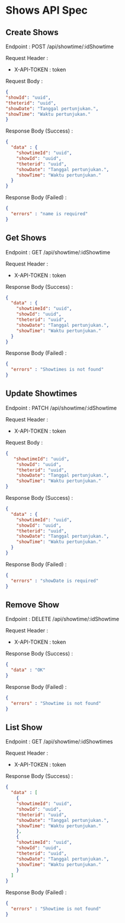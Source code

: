 # Shows API Spec

## Create Shows

Endpoint : POST /api/showtime/:idShowtime

Request Header :
- X-API-TOKEN : token

Request Body :

```json
{
"showId": "uuid",
"theterid": "uuid",
"showDate": "Tanggal pertunjukan.",
"showTime": "Waktu pertunjukan."
}
```

Response Body (Success) : 

```json
{
  "data" : {
    "showtimeId": "uuid",
    "showId": "uuid",
    "theterid": "uuid",
    "showDate": "Tanggal pertunjukan.",
    "showTime": "Waktu pertunjukan."
  }
}
```

Response Body (Failed) : 

```json
{
  "errors" : "name is required"
}
```

## Get Shows

Endpoint : GET /api/showtime/:idShowtime

Request Header :
- X-API-TOKEN : token

Response Body (Success) :

```json
{
  "data" : {
    "showtimeId": "uuid",
    "showId": "uuid",
    "theterid": "uuid",
    "showDate": "Tanggal pertunjukan.",
    "showTime": "Waktu pertunjukan."
  }
}
```

Response Body (Failed) : 

```json
{
  "errors" : "Showtimes is not found"
}
```

## Update Showtimes

Endpoint : PATCH /api/showtime/:idShowtime

Request Header :
- X-API-TOKEN : token

Request Body :

```json
{
   "showtimeId": "uuid",
    "showId": "uuid",
    "theterid": "uuid",
    "showDate": "Tanggal pertunjukan.",
    "showTime": "Waktu pertunjukan."
}
```

Response Body (Success) :

```json
{
  "data" : {
    "showtimeId": "uuid",
    "showId": "uuid",
    "theterid": "uuid",
    "showDate": "Tanggal pertunjukan.",
    "showTime": "Waktu pertunjukan."
  }
}
```

Response Body (Failed) :

```json
{
  "errors" : "showDate is required"
}
```

## Remove Show

Endpoint : DELETE /api/showtime/:idShowtime

Request Header :
- X-API-TOKEN : token

Response Body (Success) :

```json
{
  "data" : "OK"
}
```

Response Body (Failed) :

```json
{
  "errors" : "Showtime is not found"
}
```

## List Show

Endpoint : GET /api/showtime/:idShowtimes

Request Header :
- X-API-TOKEN : token

Response Body (Success) :

```json
{
  "data" : [
    {
    "showtimeId": "uuid",
    "showId": "uuid",
    "theterid": "uuid",
    "showDate": "Tanggal pertunjukan.",
    "showTime": "Waktu pertunjukan."
    },
    {
    "showtimeId": "uuid",
    "showId": "uuid",
    "theterid": "uuid",
    "showDate": "Tanggal pertunjukan.",
    "showTime": "Waktu pertunjukan."
    }
  ]
}
```

Response Body (Failed) :

```json
{
  "errors" : "Showtime is not found"
}
```